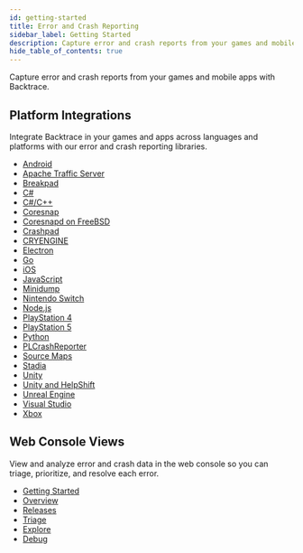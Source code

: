 ```yaml
---
id: getting-started
title: Error and Crash Reporting
sidebar_label: Getting Started
description: Capture error and crash reports from your games and mobile apps with Backtrace.
hide_table_of_contents: true
---
```


Capture error and crash reports from your games and mobile apps with Backtrace.

<div className="box box1 card">
  <div className="container">
  <h2>Platform Integrations</h2>
  <p>Integrate Backtrace in your games and apps across languages and platforms with our error and crash reporting libraries.</p>
  <ul>
    <li><a href="/error-reporting/platform-integrations/android/setup/">Android</a></li>
    <li><a href="https://support.backtrace.io/hc/en-us/articles/360040104932-Integrating-Apache-Traffic-Server">Apache Traffic Server</a></li>
    <li><a href="https://support.backtrace.io/hc/en-us/articles/360040106132-Breakpad-Integration-Guide">Breakpad</a></li>
    <li><a href="https://support.backtrace.io/hc/en-us/articles/360040105292-C-Integration-Guide">C#</a></li>
    <li><a href="https://support.backtrace.io/hc/en-us/articles/360040516051-Mixed-Call-Stacks-with-C-and-C-">C#/C++</a></li>
    <li><a href="https://support.backtrace.io/hc/en-us/articles/360040106052-Coresnap-Integration-Guide">Coresnap</a></li>
    <li><a href="https://support.backtrace.io/hc/en-us/articles/360040515571-Setting-up-coresnapd-on-FreeBSD">Coresnapd on FreeBSD</a></li>
    <li><a href="https://support.backtrace.io/hc/en-us/articles/360040516131-Crashpad-Integration-Guide">Crashpad</a></li>
    <li><a href="https://support.backtrace.io/hc/en-us/articles/360058815691-CryEngine-Integration-Guide">CRYENGINE</a></li>
    <li><a href="https://support.backtrace.io/hc/en-us/articles/360040517231-Electron-Integration-Guide">Electron</a></li>
    <li><a href="https://support.backtrace.io/hc/en-us/articles/360040106032-Go-Integration-Guide">Go</a></li>
    <li><a href="/error-reporting/platform-integrations/ios/setup/">iOS</a></li>
    <li><a href="https://support.backtrace.io/hc/en-us/articles/360040517211-Javascript-Integration-Guide">JavaScript</a></li>
    <li><a href="https://support.backtrace.io/hc/en-us/articles/360040517331-Minidump">Minidump</a></li>
    <li><a href="https://support.backtrace.io/hc/en-us/articles/360057860351-Nintendo-Switch-Support">Nintendo Switch</a></li>
    <li><a href="https://support.backtrace.io/hc/en-us/articles/360040106012-Node-Integration-Guide">Node.js</a></li>
    <li><a href="https://support.backtrace.io/hc/en-us/articles/360043177812-PlayStation-4-PS4-Support">PlayStation 4</a></li>
    <li><a href="https://support.backtrace.io/hc/en-us/articles/360057851551-PlayStation-5-PS5-Support">PlayStation 5</a></li>
    <li><a href="https://support.backtrace.io/hc/en-us/articles/360040105992-Python-Integration-Guide">Python</a></li>
    <li><a href="https://support.backtrace.io/hc/en-us/articles/360040105092-PLCrashReporter">PLCrashReporter</a></li>
    <li><a href="https://support.backtrace.io/hc/en-us/articles/4402581670164-Source-Maps-Integration-Guide-Using-backtrace-sourcemap-tools">Source Maps</a></li>
    <li><a href="https://support.backtrace.io/hc/en-us/articles/360045671092-Stadia-Integration-Guide">Stadia</a></li>
    <li><a href="/error-reporting/platform-integrations/unity/setup">Unity</a></li>
    <li><a href="https://support.backtrace.io/hc/en-us/articles/4405838995220-Unity-Backtrace-and-HelpShift-SDK-integration#BacktraceSDK">Unity and HelpShift</a></li>
    <li><a href="/error-reporting/platform-integrations/unreal/setup">Unreal Engine</a></li>
    <li><a href="https://support.backtrace.io/hc/en-us/articles/360040515951-Visual-Studio-Extension-Guide-C-and-Crashpad-">Visual Studio</a></li>
    <li><a href="https://support.backtrace.io/hc/en-us/articles/360040104832-Xbox-Support">Xbox</a></li>
  </ul>
  </div>
</div>

<div className="box box2 card">
  <div className="container">
  <h2>Web Console Views</h2>
  <p>View and analyze error and crash data in the web console so you can triage, prioritize, and resolve each error.</p>
  <ul>
    <li><a href="/error-reporting/web-console/getting-started/">Getting Started</a></li>
    <li><a href="/error-reporting/web-console/overview/">Overview</a></li>
    <li><a href="/error-reporting/web-console/releases/">Releases</a></li>
    <li><a href="/error-reporting/web-console/triage/">Triage</a></li>
    <li><a href="/error-reporting/web-console/explore/">Explore</a></li>
    <li><a href="/error-reporting/web-console/debug/">Debug</a></li>
  </ul>
  </div>
</div>
